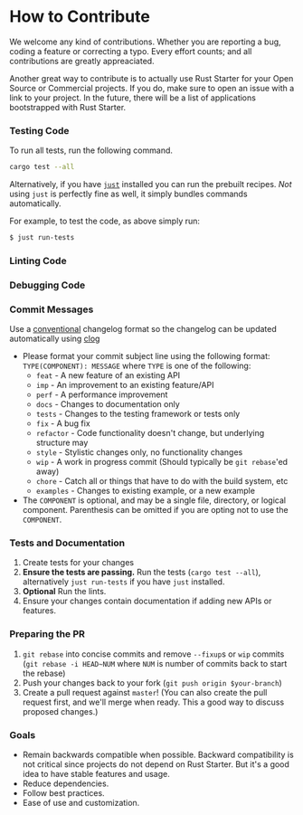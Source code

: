 # How to Contribute

We welcome any kind of contributions. Whether you are reporting a bug, coding a feature or correcting a typo. Every effort counts; and all contributions are greatly appreaciated.

Another great way to contribute is to actually use Rust Starter for your Open Source or Commercial projects. If you do, make sure to open an issue with a link to your project. In the future, there will be a list of applications bootstrapped with Rust Starter.

### Testing Code

To run all tests, run the following command.

```sh
cargo test --all

```

Alternatively, if you have [`just`](https://github.com/casey/just) installed you can run the prebuilt recipes. *Not* using `just` is perfectly fine as well, it simply bundles commands automatically.

For example, to test the code, as above simply run:

```sh
$ just run-tests
```

### Linting Code

### Debugging Code

### Commit Messages

Use a [conventional](https://github.com/ajoslin/conventional-changelog/blob/a5505865ff3dd710cf757f50530e73ef0ca641da/conventions/angular.md) changelog format so the changelog can be updated automatically using [clog](https://github.com/clog-tool/clog-cli)

 * Please format your commit subject line using the following format: `TYPE(COMPONENT): MESSAGE` where `TYPE` is one of the following:
    - `feat` - A new feature of an existing API
    - `imp`  - An improvement to an existing feature/API
    - `perf` - A performance improvement
    - `docs` - Changes to documentation only
    - `tests` - Changes to the testing framework or tests only
    - `fix` - A bug fix
    - `refactor` - Code functionality doesn't change, but underlying structure may
    - `style` - Stylistic changes only, no functionality changes
    - `wip` - A work in progress commit (Should typically be `git rebase`'ed away)
    - `chore` - Catch all or things that have to do with the build system, etc
    - `examples` - Changes to existing example, or a new example
 * The `COMPONENT` is optional, and may be a single file, directory, or logical component. Parenthesis can be omitted if you are opting not to use the `COMPONENT`.

### Tests and Documentation

1. Create tests for your changes
2. **Ensure the tests are passing.** Run the tests (`cargo test --all`), alternatively `just run-tests` if you have `just` installed.
3. **Optional** Run the lints.
4. Ensure your changes contain documentation if adding new APIs or features.

### Preparing the PR


1. `git rebase` into concise commits and remove `--fixup`s or `wip` commits (`git rebase -i HEAD~NUM` where `NUM` is number of commits back to start the rebase)
2. Push your changes back to your fork (`git push origin $your-branch`)
3. Create a pull request against `master`! (You can also create the pull request first, and we'll merge when ready. This a good way to discuss proposed changes.)

### Goals

* Remain backwards compatible when possible.
    Backward compatibility is not critical since projects do not depend on Rust Starter. But it's a good idea to have stable features and usage.
* Reduce dependencies.
* Follow best practices.
* Ease of use and customization.
